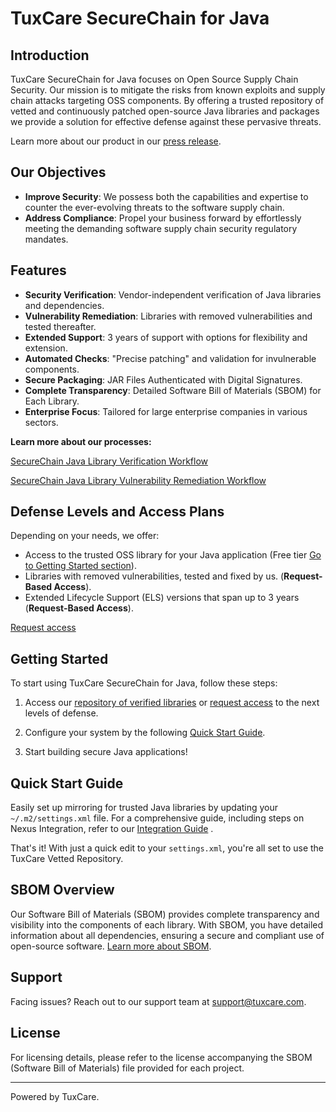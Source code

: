 # TuxCare SecureChain for Java

## Introduction

TuxCare SecureChain for Java focuses on Open Source Supply Chain Security. Our mission is to mitigate the risks from known exploits and supply chain attacks targeting OSS components. By offering a trusted repository of vetted and continuously patched open-source Java libraries and packages we provide a solution for effective defense against these pervasive threats.

Learn more about our product in our [press release](https://tuxcare.com/blog/tuxcare-launches-securechain-for-java-to-bolster-software-supply-chain-security-via-continuously-secured-and-free-repository-service/).

## Our Objectives

-   **Improve Security**: We possess both the capabilities and expertise to counter the ever-evolving threats to the software supply chain.
-   **Address Compliance**: Propel your business forward by effortlessly meeting the demanding software supply chain security regulatory mandates.

## Features

-   **Security Verification**: Vendor-independent verification of Java libraries and dependencies.
-   **Vulnerability Remediation**: Libraries with removed vulnerabilities and tested thereafter.
-   **Extended Support**: 3 years of support with options for flexibility and extension.
-   **Automated Checks**: "Precise patching" and validation for invulnerable components.
-   **Secure Packaging**: JAR Files Authenticated with Digital Signatures.
-   **Complete Transparency**: Detailed Software Bill of Materials (SBOM) for Each Library.
-   **Enterprise Focus**: Tailored for large enterprise companies in various sectors.

**Learn more about our processes:**

[SecureChain Java Library Verification Workflow](https://slite.com/api/public/notes/rdidx5Tg7W4XJb/redirect)

[SecureChain Java Library Vulnerability Remediation Workflow](https://slite.com/api/public/notes/Aq85qQsrZBlqC6/redirect)

## **Defense Levels and Access Plans**

Depending on your needs, we offer:

-   Access to the trusted OSS library for your Java application (Free tier [Go to Getting Started section](#getting-started)).
-   Libraries with removed vulnerabilities, tested and fixed by us. (**Request-Based Access**).
-   Extended Lifecycle Support (ELS) versions that span up to 3 years (**Request-Based Access**).

[Request access](https://tuxcare.com/securechain-for-java/)

## Getting Started

To start using TuxCare SecureChain for Java, follow these steps:

1.  Access our [repository of verified libraries](http://nexus-repo.corp.cloudlinux.com/#browse/browse:tuxcare_vetted) or [request access](https://tuxcare.com/securechain-for-java/) to the next levels of defense.

2.  Configure your system by the following [Quick Start Guide](#quick-start-guide).

3.  Start building secure Java applications!

## Quick Start Guide

Easily set up mirroring for trusted Java libraries by updating your `~/.m2/settings.xml` file. For a comprehensive guide, including steps on Nexus Integration, refer to our [Integration Guide](https://slite.com/api/public/notes/6ti2GPeZp3FxfX/redirect) .

That's it! With just a quick edit to your `settings.xml`, you're all set to use the TuxCare Vetted Repository.

## SBOM Overview

Our Software Bill of Materials (SBOM) provides complete transparency and visibility into the components of each library. With SBOM, you have detailed information about all dependencies, ensuring a secure and compliant use of open-source software. [Learn more about SBOM](https://www.cisa.gov/sbom).

## Support

Facing issues? Reach out to our support team at [support@tuxcare.com](mailto:support@example.com).

## License

For licensing details, please refer to the license accompanying the SBOM (Software Bill of Materials) file provided for each project.

* * *

Powered by TuxCare.
